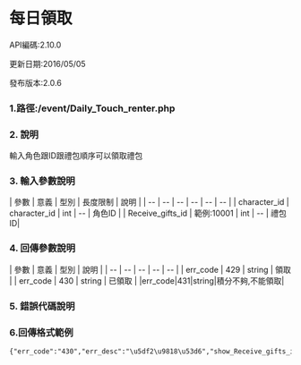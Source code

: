 # 每日領取
API編碼:2.10.0

更新日期:2016/05/05

發布版本:2.0.6
### 1.路徑:/event/Daily_Touch_renter.php 　

### 2. 說明

輸入角色跟ID跟禮包順序可以領取禮包
### 3. 輸入參數說明


| 參數 | 意義 | 型別 | 長度限制 | 說明 |
| -- | -- | -- | -- | -- | -- |
| character_id  | character_id  | int | -- | 角色ID |
| Receive_gifts_id   | 範例:10001 | int | -- | 禮包ID|

### 4. 回傳參數說明
| 參數 | 意義 | 型別 | 說明 |
| -- | -- | -- | -- | -- |
| err_code | 429 | string | 領取 |
| err_code | 430 | string | 已領取 |
|err_code|431|string|積分不夠,不能領取|



### 5. 錯誤代碼說明

### 6.回傳格式範例
```
{"err_code":"430","err_desc":"\u5df2\u9818\u53d6","show_Receive_gifts_id":null}
```
